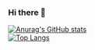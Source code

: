 ### Hi there 👋

<!--
**Bogdanchikov-Ilya/Bogdanchikov-Ilya** is a ✨ _special_ ✨ repository because its `README.md` (this file) appears on your GitHub profile.

Here are some ideas to get you started:

- 🔭 I’m currently working on ...
- 🌱 I’m currently learning ...
- 👯 I’m looking to collaborate on ...
- 🤔 I’m looking for help with ...
- 💬 Ask me about ...
- 📫 How to reach me: ...
- 😄 Pronouns: ...
- ⚡ Fun fact: ...
-->


[![Anurag's GitHub stats](https://github-readme-stats.vercel.app/api?username=Bogdanchikov-Ilya&count_private=true&show_icons=true&theme=dark)](https://github.com/anuraghazra/github-readme-stats)    
[![Top Langs](https://github-readme-stats.vercel.app/api/top-langs/?username=Bogdanchikov-Ilya&layout=compact&show_icons=true&theme=dark)](https://github.com/anuraghazra/github-readme-stats)
